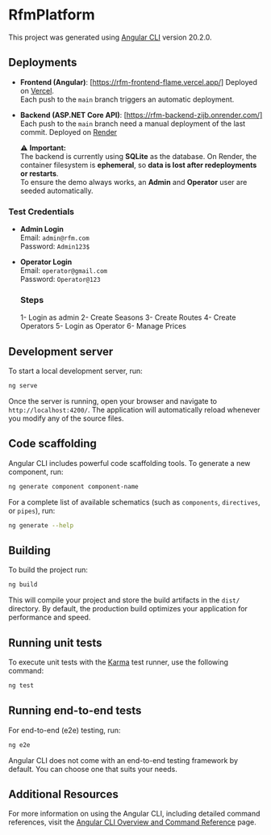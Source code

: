 # RfmPlatform

This project was generated using [Angular CLI](https://github.com/angular/angular-cli) version 20.2.0.

## Deployments

- **Frontend (Angular)**: [https://rfm-frontend-flame.vercel.app/]
  Deployed on [Vercel](https://vercel.com/).  
  Each push to the `main` branch triggers an automatic deployment.

- **Backend (ASP.NET Core API)**: [https://rfm-backend-zijb.onrender.com/]
  Each push to the `main` branch need a manual deployment of the last commit.
  Deployed on [Render](https://render.com/)

  ⚠️ **Important:**  
  The backend is currently using **SQLite** as the database. On Render, the container filesystem is **ephemeral**, so **data is lost after redeployments or restarts**.  
  To ensure the demo always works, an **Admin** and **Operator** user are seeded automatically.

### Test Credentials

- **Admin Login**  
  Email: `admin@rfm.com`  
  Password: `Admin123$`

- **Operator Login**  
  Email: `operator@gmail.com`  
  Password: `Operator@123`

  ### Steps

  1- Login as admin
  2- Create Seasons
  3- Create Routes
  4- Create Operators
  5- Login as Operator
  6- Manage Prices

## Development server

To start a local development server, run:

```bash
ng serve
```

Once the server is running, open your browser and navigate to `http://localhost:4200/`. The application will automatically reload whenever you modify any of the source files.

## Code scaffolding

Angular CLI includes powerful code scaffolding tools. To generate a new component, run:

```bash
ng generate component component-name
```

For a complete list of available schematics (such as `components`, `directives`, or `pipes`), run:

```bash
ng generate --help
```

## Building

To build the project run:

```bash
ng build
```

This will compile your project and store the build artifacts in the `dist/` directory. By default, the production build optimizes your application for performance and speed.

## Running unit tests

To execute unit tests with the [Karma](https://karma-runner.github.io) test runner, use the following command:

```bash
ng test
```

## Running end-to-end tests

For end-to-end (e2e) testing, run:

```bash
ng e2e
```

Angular CLI does not come with an end-to-end testing framework by default. You can choose one that suits your needs.

## Additional Resources

For more information on using the Angular CLI, including detailed command references, visit the [Angular CLI Overview and Command Reference](https://angular.dev/tools/cli) page.
